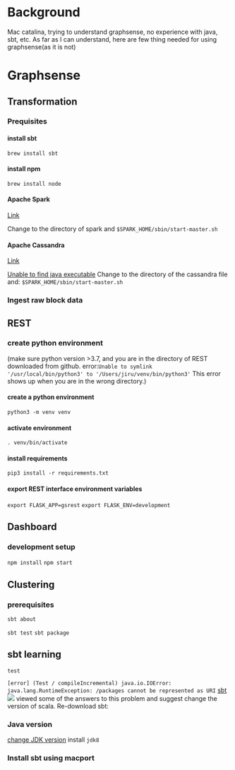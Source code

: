# Background
Mac catalina, trying to understand graphsense, no experience with java, sbt, etc. As far as I can understand, here are few thing needed for using graphsense(as it is not)
# Graphsense
## Transformation
### Prequisites
#### install sbt
`brew install sbt`
#### install npm
`brew install node`
#### Apache Spark
[Link](https://www.apache.org/dyn/closer.lua/spark/spark-3.0.0-preview2/spark-3.0.0-preview2-bin-hadoop2.7.tgz)

Change to the directory of spark and `$SPARK_HOME/sbin/start-master.sh`
#### Apache Cassandra
[Link](https://cassandra.apache.org/download/)

[Unable to find java executable](https://stackoverflow.com/questions/32545746/cassandra-unable-to-find-java-executable)
Change to the directory of the cassandra file and:
`$SPARK_HOME/sbin/start-master.sh`
### Ingest raw block data
## REST
### create python environment
(make sure python version >3.7, and you are in the directory of REST downloaded from github.
error:`Unable to symlink '/usr/local/bin/python3' to '/Users/jiru/venv/bin/python3'`
This error shows up when you are in the wrong directory.)
#### create a python environment
`python3 -m venv venv`
#### activate environment
`. venv/bin/activate`
#### install requirements
`pip3 install -r requirements.txt`
#### export REST interface environment variables
`export FLASK_APP=gsrest`
`export FLASK_ENV=development`
## Dashboard
### development setup
`npm install`
`npm start`
## Clustering
### prerequisites
`sbt about`

`sbt test`
`sbt package`
## sbt learning
`test`

`[error] (Test / compileIncremental) java.io.IOError: java.lang.RuntimeException: /packages cannot be represented as URI`
[sbt](https://www.scala-sbt.org/download.html?_ga=2.163737023.1269010484.1587879876-1173452745.1587879876)
![](https://note.youdao.com/yws/api/personal/file/WEBa46f2946c555c4be516329a2b36fe26b?method=download&shareKey=25fa7a6a4b5e390f6773a4b8365ab7fb)
viewed some of the answers to this problem and suggest change the version of scala.
Re-download sbt:
### Java version
[change JDK version](https://xobo.org/macos-switch-default-java-jdk/)
install `jdk8`
### Install sbt using macport

